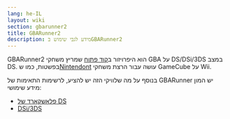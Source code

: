 ```yaml
---
lang: he-IL
layout: wiki
section: gbarunner2
title: GBARunner2
description: מידע לגבי שימוש בGBARunner2
---
```


GBARunner2 הוא היפרויזור ב[קוד פתוח](https://github.com/Gericom/GBARunner2) שמריץ משחקי GBA על DS/DSi/3DS במצב DS. בפשטות, כמו ש[Nintendont](https://github.com/FIX94/Nintendont) עושה עבור הרצת משחקי GameCube על Wii.

בנוסף על מה שלוויקי הזה יש להציע, לרשימות התאימות של GBARunner יש המון מידע שימושי:
- [פלאשקארד של DS](https://wiki.gbatemp.net/wiki/GBARunner2)
- [DSi/3DS](https://wiki.gbatemp.net/wiki/GBARunner2/DSi_3DS_Compatibility_List)

